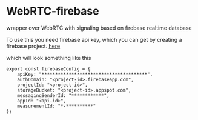 # WebRTC-firebase
wrapper over WebRTC with signaling based on firebase realtime database

To use this you need firebase api key, which you can get by creating a firebase project. [here](https://firebase.google.com/docs/database/web/start)

which will look something like this
```
export const firebaseConfig = {
    apiKey: "***************************************",
    authDomain: "<project-id>.firebaseapp.com",
    projectId: "<project-id>",
    storageBucket: "<project-id>.appspot.com",
    messagingSenderId: "************",
    appId: "<api-id>",
    measurementId: "*-**********"
};
```
